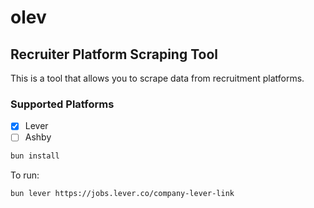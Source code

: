 # olev

## Recruiter Platform Scraping Tool

This is a tool that allows you to scrape data from recruitment platforms.

### Supported Platforms

- [x] Lever
- [ ] Ashby

```bash
bun install
```

To run:

```bash
bun lever https://jobs.lever.co/company-lever-link
```
